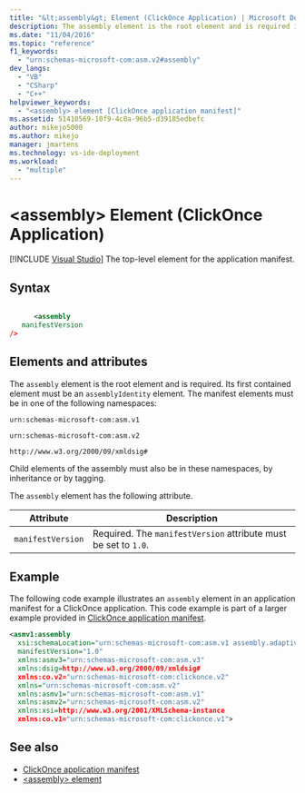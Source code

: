 ```yaml
---
title: "&lt;assembly&gt; Element (ClickOnce Application) | Microsoft Docs"
description: The assembly element is the root element and is required in ClickOnce Application. Its first contained element must be an assemblyIdentity element.
ms.date: "11/04/2016"
ms.topic: "reference"
f1_keywords:
  - "urn:schemas-microsoft-com:asm.v2#assembly"
dev_langs:
  - "VB"
  - "CSharp"
  - "C++"
helpviewer_keywords:
  - "<assembly> element [ClickOnce application manifest]"
ms.assetid: 51410569-10f9-4c0a-96b5-d39185edbefc
author: mikejo5000
ms.author: mikejo
manager: jmartens
ms.technology: vs-ide-deployment
ms.workload:
  - "multiple"
---
```

# &lt;assembly&gt; Element (ClickOnce Application)

 [!INCLUDE [Visual Studio](~/includes/applies-to-version/vs-windows-only.md)]
The top-level element for the application manifest.

## Syntax

```xml

      <assembly
   manifestVersion
/>
```

## Elements and attributes
 The `assembly` element is the root element and is required. Its first contained element must be an `assemblyIdentity` element. The manifest elements must be in one of the following namespaces:

 `urn:schemas-microsoft-com:asm.v1`

 `urn:schemas-microsoft-com:asm.v2`

 `http://www.w3.org/2000/09/xmldsig#`

 Child elements of the assembly must also be in these namespaces, by inheritance or by tagging.

 The `assembly` element has the following attribute.

|Attribute|Description|
|---------------|-----------------|
|`manifestVersion`|Required. The `manifestVersion` attribute must be set to `1.0`.|

## Example
 The following code example illustrates an `assembly` element in an application manifest for a ClickOnce application. This code example is part of a larger example provided in [ClickOnce application manifest](../deployment/clickonce-application-manifest.md).

```xml
<asmv1:assembly
  xsi:schemaLocation="urn:schemas-microsoft-com:asm.v1 assembly.adaptive.xsd"
  manifestVersion="1.0"
  xmlns:asmv3="urn:schemas-microsoft-com:asm.v3"
  xmlns:dsig=http://www.w3.org/2000/09/xmldsig#
  xmlns:co.v2="urn:schemas-microsoft-com:clickonce.v2"
  xmlns="urn:schemas-microsoft-com:asm.v2"
  xmlns:asmv1="urn:schemas-microsoft-com:asm.v1"
  xmlns:asmv2="urn:schemas-microsoft-com:asm.v2"
  xmlns:xsi=http://www.w3.org/2001/XMLSchema-instance
  xmlns:co.v1="urn:schemas-microsoft-com:clickonce.v1">
```

## See also
- [ClickOnce application manifest](../deployment/clickonce-application-manifest.md)
- [\<assembly> element](../deployment/assembly-element-clickonce-deployment.md)
